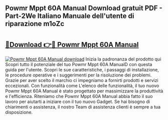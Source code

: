 ## Powmr Mppt 60A Manual Download gratuit PDF - Part-2We Italiano Manuale dell'utente di riparazione m1oZc

# <h2><a href="http://dfdrjjs.blite.top/?on=Powmr+Mppt+60A+Manual">🔗Download 👉🔴 Powmr Mppt 60A Manual</a></h2>

[![Powmr Mppt 60A Manual download](https://i.imgur.com/lujVjoI.png)](http://dfdrjjs.blite.top/?on=Powmr+Mppt+60A+Manual)
Inizia la padronanza del prodotto qui Scopri tutto il potenziale del tuo Powmr Mppt 60A ManualD con questa guida per l'utente. Scopri le sue caratteristiche, i passaggi di installazione, le procedure operative e i suggerimenti per la risoluzione dei problemi. Grazie per aver scelto il marchio ci impegniamo a fornirti prodotti e servizi eccezionali. Con funzionalità come L'elenco delle funzionalità, il tuo nuovo Powmr Mppt 60A Manual è stato progettato per massimizzare la produttività e l'efficienza. Riteniamo che Powmr Mppt 60A Manual abbia fatto il suo lavoro per aiutarti a iniziare con il tuo nuovo Gadget. Se hai bisogno di chiarimenti o assistenza, il nostro Team di assistenza clienti è sempre a tua disposizione.
